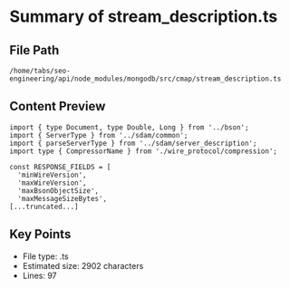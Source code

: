 # Summary of stream_description.ts
  
## File Path
`/home/tabs/seo-engineering/api/node_modules/mongodb/src/cmap/stream_description.ts`

## Content Preview
```
import { type Document, type Double, Long } from '../bson';
import { ServerType } from '../sdam/common';
import { parseServerType } from '../sdam/server_description';
import type { CompressorName } from './wire_protocol/compression';

const RESPONSE_FIELDS = [
  'minWireVersion',
  'maxWireVersion',
  'maxBsonObjectSize',
  'maxMessageSizeBytes',
[...truncated...]
```

## Key Points
- File type: .ts
- Estimated size: 2902 characters
- Lines: 97

